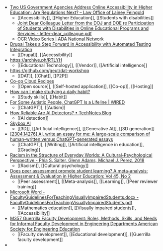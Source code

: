 - [Two US Government Agencies Address Online Accessibility in Higher Education: Are Regulations Next? – Law Office of Lainey Feingold](https://www.lflegal.com/2023/05/higher-ed-digital-access/)
	- [[Accessibility]], [[Higher Education]], [[Students with disabilities]]
	- [Joint Dear Colleague Letter from the DOJ and DOE re Participation of Students with Disabilities in Online Educational Programs and Services - letter-dear_colleague.pdf](https://www.justice.gov/crt/case-document/file/1584491/download)
	- [OCR Video Series | ADA National Network](https://adata.org/ocr-videos)
- [Drupal Takes a Step Forward in Accessibility with Automated Testing Integration](https://thedroptimes.com/30928/drupal-takes-step-forward-in-accessibility-with-automated-testing-integration)
	- [[Drupal]], [[Accessibility]]
- https://archive.ph/RTLYH
	- [[Educational Technology]], [[Vendor]], [[Artificial intelligence]]
- https://github.com/geut/dat-workshop
	- [[DAT]], [[Chat]], [[P2P]]
- [Co-op Cloud Recipes](https://recipes.coopcloud.tech/)
	- [[Open source]], [[Self-hosted application]], [[Co-op]], [[Hosting]]
- [How can I make studying a daily habit?](https://theconversation.com/how-can-i-make-studying-a-daily-habit-205279)
	- [[Study skills]], [[Habit]]
- [For Some Autistic People, ChatGPT Is a Lifeline | WIRED](https://archive.ph/YFDrT)
	- [[ChatGPT]], [[Autism]]
- [How Reliable Are AI Detectors? • TechNotes Blog](https://blog.tcea.org/how-reliable-are-ai-detectors/)
	- [[AI detection]]
- [Skybox AI](https://skybox.blockadelabs.com/)
	- [[3D]], [[Artificial intelligence]], [[Generative AI]], [[3D generation]]
- [[2304.14276] AI, write an essay for me: A large-scale comparison of human-written versus ChatGPT-generated essays](https://arxiv.org/abs/2304.14276)
	- [[ChatGPT]], [[Writing]], [[Artificial intelligence in education]], [[Grading]]
- [Racism in the Structure of Everyday Worlds: A Cultural-Psychological Perspective - Phia S. Salter, Glenn Adams, Michael J. Perez, 2018](https://journals.sagepub.com/doi/full/10.1177/0963721417724239)
	- [[Racism]], [[Cultural psychology]]
- [Does peer assessment promote student learning? A meta-analysis: Assessment & Evaluation in Higher Education: Vol 45, No 2](https://www.tandfonline.com/doi/abs/10.1080/02602938.2019.1620679)
	- [[Peer assessment]], [[Meta-analysis]], [[Learning]], [[Peer reviewer training]]
- [Microsoft Word - FacultyGuidelinesForTeachingVisuallyImpairedStudents.docx - FacultyGuidelinesForTeachingVisuallyImpairedStudents.pdf](https://www.maa.org/sites/default/files/cupm/FacultyGuidelinesForTeachingVisuallyImpairedStudents.pdf)
	- [[Mathematics education]], [[Visually impaired students]], [[Accessibility]]
- [M357 Guerrilla Faculty Development: Roles, Methods, Skills, and Needs for Informal Faculty Development in Engineering Departments American Society for Engineering Education](https://monolith.asee.org/public/conferences/140/registration/view_session?session_id=10452)
	- [[Faculty development]], [[Educational development]], [[Guerrilla faculty development]]
-